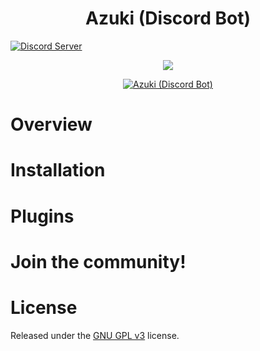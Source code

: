 ﻿<h1 align="center">
  Azuki (Discord Bot)
</h1
<p align="center">
  <a href="https://discord.gg/M7p26z">
    <img src="https://discordapp.com/api/guilds/703203636657913886/widget.png?style=shield" alt="Discord Server">
  </a>
  <!--<a href="https://crowdin.com/project/">
    <img src="" alt="Localized with Crowdin">
  </a>-->
</p>
<p align="center">
    <img src="https://github.com/Side-Character/Azuki/workflows/.NET%20Core/badge.svg?branch=master">
  <!--<a href="">
    <img src="" alt="Azuki on readthedocs.org">
  </a>-->
</p>
<p align="center">
    <a href="https://github.com/Side-Character/Azuki">
        <img src="https://cdn.discordapp.com/attachments/323446657100414976/703202820366532668/Flandre.png" alt="Azuki (Discord Bot)">
    </a>
</p>

<!--<p align="center">
  <a href="#overview">Overview</a>
  •
  <a href="#installation">Installation</a>
  •
  <a href="">Documentation</a>
  •
  <a href="#plugins">Plugins</a>
  •
  <a href="#join-the-community">Community</a>
  •
  <a href="#license">License</a>
</p>-->

# Overview

# Installation

# Plugins

# Join the community!

# License

Released under the [GNU GPL v3](https://www.gnu.org/licenses/gpl-3.0.en.html) license.